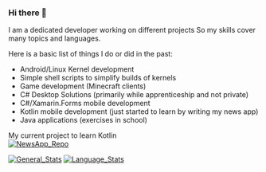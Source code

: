 ### Hi there 👋

I am a dedicated developer working on different projects
So my skills cover many topics and languages.

Here is a basic list of things I do or did in the past:

* Android/Linux Kernel development
* Simple shell scripts to simplify builds of kernels
* Game development (Minecraft clients)
* C# Desktop Solutions (primarily while apprenticeship and not private)
* C#/Xamarin.Forms mobile development
* Kotlin mobile development (just started to learn by writing my news app)
* Java applications (exercises in school)

My current project to learn Kotlin  
[![NewsApp_Repo](https://github-readme-stats.vercel.app/api/pin/?username=PrimoDev23&repo=NewsApp)](https://github.com/anuraghazra/github-readme-stats)
  
[![General_Stats](https://github-readme-stats.vercel.app/api?username=PrimoDev23&show_icons=true&theme=vue)](https://github.com/anuraghazra/github-readme-stats)
[![Language_Stats](https://github-readme-stats.vercel.app/api/top-langs/?username=PrimoDev23&layout=compact&theme=vue)](https://github.com/anuraghazra/github-readme-stats)

<!--
**PrimoDev23/PrimoDev23** is a ✨ _special_ ✨ repository because its `README.md` (this file) appears on your GitHub profile.

Here are some ideas to get you started:

- 🔭 I’m currently working on ...
- 🌱 I’m currently learning ...
- 👯 I’m looking to collaborate on ...
- 🤔 I’m looking for help with ...
- 💬 Ask me about ...
- 📫 How to reach me: ...
- 😄 Pronouns: ...
- ⚡ Fun fact: ...
-->

